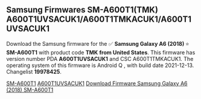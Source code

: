 <h2>Samsung Firmwares SM-A600T1(TMK) A600T1UVSACUK1/A600T1TMKACUK1/A600T1UVSACUK1</h2>
Download the Samsung firmware for the ✅ <strong>Samsung Galaxy A6 (2018) </strong> ⭐ <strong>SM-A600T1</strong> with product code <strong>TMK</strong> <strong> from United States</strong>. This firmware has version number PDA <strong>A600T1UVSACUK1</strong> and CSC A600T1TMKACUK1. The operating system of this firmware is Android Q , with build date 2021-12-13. Changelist <strong>19978425</strong>.


[SM-A600T1](https://samfirm.shop/samsung/model/SM-A600T1)
[A600T1UVSACUK1](https://samfirm.shop/samsung/pda/A600T1UVSACUK1)
[Download Firmware Samsung Galaxy A6 (2018) SM-A600T1](https://samfirm.shop/samsung/firmware/482586)
